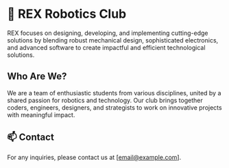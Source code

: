 # 🤖 REX Robotics Club

REX focuses on designing, developing, and implementing cutting-edge solutions by blending robust mechanical design, sophisticated electronics, and advanced software to create impactful and efficient technological solutions.

## Who Are We?

We are a team of enthusiastic students from various disciplines, united by a shared passion for robotics and technology. Our club brings together coders, engineers, designers, and strategists to work on innovative projects with meaningful impact.

## 📫 Contact

For any inquiries, please contact us at [email@example.com].
